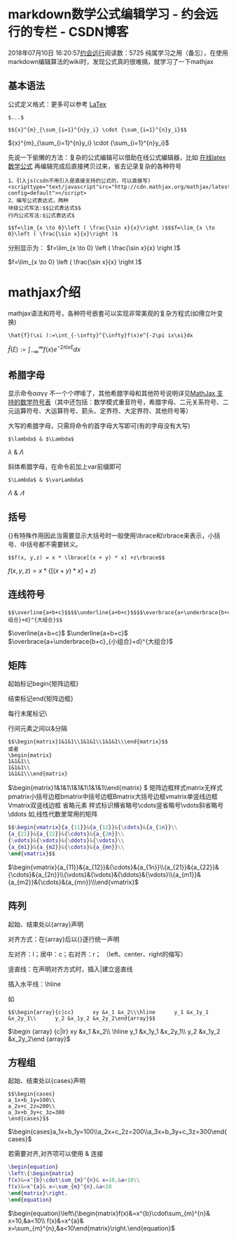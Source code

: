 # markdown数学公式编辑学习 - 约会远行的专栏 - CSDN博客
2018年07月10日 16:20:57[约会远行](https://me.csdn.net/yue530tomtom)阅读数：5725
纯属学习之用（备忘），在使用markdown编辑算法的wiki时，发现公式真的很难搞，就学习了一下mathjax

## 基本语法

公式定义格式：更多可以参考 [LaTex](https://math.meta.stackexchange.com/questions/5020/mathjax-basic-tutorial-and-quick-reference)

```
$...$
```

```
$${x}^{m}_{\sum_{i=1}^{n}y_i} \cdot {\sum_{i=1}^{n}y_i}$$
```

${x}^{m}_{\sum_{i=1}^{n}y_i} \cdot {\sum_{i=1}^{n}y_i}$

先说一下偷懒的方法：复杂的公式编辑可以借助在线公式编辑器，比如 [在线latex数学公式](http://latex.codecogs.com/eqneditor/editor.php) 再编辑完成后直接拷贝过来，省去记录复杂的各种符号

```
1、引入js(csdn不用引入是直接支持的公式的，可以直接写)
<scripttype="text/javascript"src="http://cdn.mathjax.org/mathjax/latest/MathJax.js?config=default"></script>
2、编写公式表达式，两种
块级公式写法:$$公式表达式$$
行内公式写法:$公式表达式$
```

```
$$f=\lim_{x \to 0}\left ( \frac{\sin x}{x}\right )$$$f=\lim_{x \to 0}\left ( \frac{\sin x}{x}\right )$
```

分别显示为： 
$f=\lim_{x \to 0} \left ( \frac{\sin x}{x} \right )$

$f=\lim_{x \to 0} \left ( \frac{\sin x}{x} \right )$

# mathjax介绍

mathjax语法和符号，各种符号嵌套可以实现非常美观的复杂方程式(如傅立叶变换)

```
\hat{f}(\xi ):=\int_{-\infty}^{\infty}f(x)e^{-2\pi ix\xi}dx
```

$\hat{f}(\xi ):=\int_{-\infty }^{\infty }f(x)e^{-2\pi ix\xi}dx$

## 希腊字母
显示命令α$\alpha$γ$\gamma$
不一个个啰嗦了，其他希腊字母和其他符号说明详见[MathJax 支持的数学符号表](http://mirrors.cqu.edu.cn/CTAN/info/symbols/math/maths-symbols.pdf)（其中还包括：数学模式重音符号，希腊字母、二元关系符号、二元运算符号、大运算符号、箭头、定界符、大定界符、其他符号等）

大写的希腊字母，只需将命令的首字母大写即可(有的字母没有大写)

```
$\lambda$ & $\Lambda$
```

$\lambda$ & $\Lambda$

斜体希腊字母，在命令前加上var前缀即可

```
$\Lambda$ & $\varLambda$
```

$\Lambda$ & $\varLambda$

## 括号

{}有特殊作用因此当需要显示大括号时一般使用\lbrace和\rbrace来表示，小括号、中括号都不需要转义。

```
$$f(x, y,z) = x * \lbrace[(x + y) * x] +z\rbrace$$
```

$f(x, y,z) = x * \lbrace[(x + y) * x] +z\rbrace$

## 连线符号

```
$$\overline{a+b+c}$$$$\underline{a+b+c}$$$$\overbrace{a+\underbrace{b+c}_{小组合}+d}^{大组合}$$
```

$\overline{a+b+c}$
$\underline{a+b+c}$
$\overbrace{a+\underbrace{b+c}_{小组合}+d}^{大组合}$
## 矩阵

起始标记begin{矩阵边框} 

结束标记end{矩阵边框} 

每行末尾标记\ 

行间元素之间以&分隔
```
$$\begin{matrix}1&1&1\\1&1&1\\1&1&1\\\end{matrix}$$
或者
\begin{matrix}
1&1&1\\
1&1&1\\
1&1&1\\\end{matrix}
```

$\begin{matrix}1&1&1\\1&1&1\\1&1&1\\\end{matrix} $
矩阵边框样式matrix无样式pmatrix小括号边框bmatrix中括号边框Bmatrix大括号边框vmatrix单竖线边框Vmatrix双竖线边框
省略元素
样式标识横省略号\cdots竖省略号\vdots斜省略号\ddots
如,线性代数里常用的矩阵

```matlab
$$\begin{vmatrix}{a_{11}}&{a_{12}}&{\cdots}&{a_{1n}}\\
{a_{21}}&{a_{22}}&{\cdots}&{a_{2n}}\\
{\vdots}&{\vdots}&{\ddots}&{\vdots}\\
{a_{m1}}&{a_{m2}}&{\cdots}&{a_{mn}}\\
\end{vmatrix}$$
```

$\begin{vmatrix}{a_{11}}&{a_{12}}&{\cdots}&{a_{1n}}\\{a_{21}}&{a_{22}}&{\cdots}&{a_{2n}}\\{\vdots}&{\vdots}&{\ddots}&{\vdots}\\{a_{m1}}&{a_{m2}}&{\cdots}&{a_{mn}}\\\end{vmatrix}$

## 阵列

起始、结束处以{array}声明 

对齐方式：在{array}后以{}逐行统一声明  

左对齐：l；居中：c；右对齐：r； （left、center、right的缩写） 

竖直线：在声明对齐方式时，插入|建立竖直线 

插入水平线：\hline 

如
```
$$\begin{array}{c|cc}      xy &x_1 &x_2\\\hline      y_1 &x_1y_1 &x_2y_1\\      y_2 &x_1y_2 &x_2y_2\end{array}$$
```

$\begin {array} {c|lr}      xy &x_1 &x_2\\      \hline      y_1 &x_1y_1 &x_2y_1\\      y_2 &x_1y_2 &x_2y_2\end {array}$

## 方程组

起始、结束处以{cases}声明

```
$$\begin{cases}
a_1x+b_1y=100\\
a_2x+c_2z=200\\
a_3x+b_3y+c_3z=300
\end{cases}$$
```

$\begin{cases}a_1x+b_1y=100\\a_2x+c_2z=200\\a_3x+b_3y+c_3z=300\end{cases}$

若需要对齐,对齐项可以使用 & 连接

```matlab
\begin{equation}
\left\{\begin{matrix}
f(x)&=x^{b}\cdot\sum_{m}^{n}& x=10,&a<10\\ 
f(x)&=x^{a}& x=\sum_{m}^{n},&a<10
\end{matrix}\right.
\end{equation}
```

$\begin{equation}\left\{\begin{matrix}f(x)&=x^{b}\cdot\sum_{m}^{n}& x=10,&a<10\\ f(x)&=x^{a}& x=\sum_{m}^{n},&a<10\end{matrix}\right.\end{equation}$
